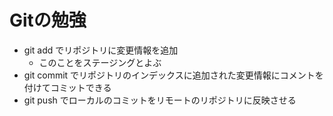 # Gitの勉強
- git add でリポジトリに変更情報を追加
	- このことをステージングとよぶ
- git commit でリポジトリのインデックスに追加された変更情報にコメントを付けてコミットできる
- git push でローカルのコミットをリモートのリポジトリに反映させる
